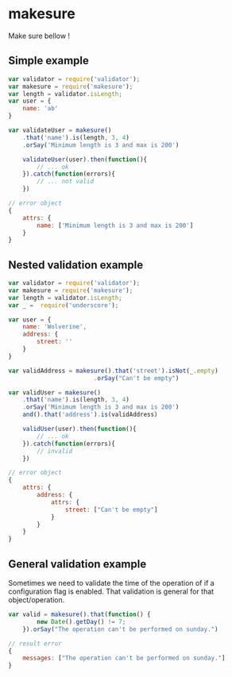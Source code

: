 # makesure

Make sure bellow !

## Simple example

```javascript
var validator = require('validator');
var makesure = require('makesure');
var length = validator.isLength;
var user = {
    name: 'ab'
}

var validateUser = makesure()
    .that('name').is(length, 3, 4)
    .orSay('Minimum length is 3 and max is 200')

    validateUser(user).then(function(){
        // ... ok
    }).catch(function(errors){
        // ... not valid
    })

// error object
{
    attrs: {
        name: ['Minimum length is 3 and max is 200']
    }
}
```

## Nested validation example

```javascript
var validator = require('validator');
var makesure = require('makesure');
var length = validator.isLength;
var _ =  require('underscore');

var user = {
    name: 'Wolverine',
    address: {
        street: ''
    }
}

var validAddress = makesure().that('street').isNot(_.empty)
                        .orSay("Can't be empty")

var validUser = makesure()
    .that('name').is(length, 3, 4)
    .orSay('Minimum length is 3 and max is 200')
    and().that('address').is(validAddress)

    validUser(user).then(function(){
        // ... ok
    }).catch(function(errors){
        // invalid
    })

// error object
{
    attrs: {
        address: {
            attrs: {
                street: ["Can't be empty"]
            }
        }
    }
}
```

## General validation example

Sometimes we need to validate the time of the operation of if a configuration flag is enabled. That validation is general for that object/operation.

```javascript
var valid = makesure().that(function() {
        new Date().getDay() != 7;
    }).orSay("The operation can't be performed on sunday.")

// result error
{
    messages: ["The operation can't be performed on sunday."]
}
```